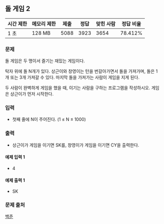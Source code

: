 ## 돌 게임 2 
 
|시간 제한|	메모리 제한|	제출|	정답|	맞힌 사람|	정답 비율|
|---|---|---|---|---|---|
|1 초|	128 MB|	5088|	3923|	3654|	78.412%|

### 문제
돌 게임은 두 명이서 즐기는 재밌는 게임이다.

탁자 위에 돌 N개가 있다. 상근이와 창영이는 턴을 번갈아가면서 돌을 가져가며, 돌은 1개 또는 3개 가져갈 수 있다. 마지막 돌을 가져가는 사람이 게임을 지게 된다.

두 사람이 완벽하게 게임을 했을 때, 이기는 사람을 구하는 프로그램을 작성하시오. 게임은 상근이가 먼저 시작한다.

### 입력
- 첫째 줄에 N이 주어진다. (1 ≤ N ≤ 1000)

### 출력
- 상근이가 게임을 이기면 SK를, 창영이가 게임을 이기면 CY을 출력한다.

#### 예제 입력 1
- 4
#### 예제 출력 1
- SK

### 문제 출처
[백준](https://www.acmicpc.net/problem/9656)